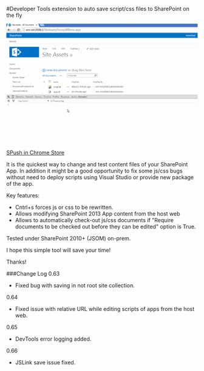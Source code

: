 
#Developer Tools extension to auto save script/css files to SharePoint on the fly

![Example](../_promo/SPush/sample.gif?raw=true "Live usage example")

[SPush in Chrome Store](https://chrome.google.com/webstore/detail/spush/bdeilgnnljmooaheogonhpggepnhhlhf)

It is the quickest way to change and test content files of your SharePoint App. 
In addition it might be a good opportunity to fix some js/css bugs without need to deploy scripts using Visual Studio or provide new package of the app.

Key features:

* Cntrl+s forces js or css to be rewritten.
* Allows modifying SharePoint 2013 App content from the host web
* Allows to automatically check-out js/css documents if "Require documents to be checked out before they can be edited" option is True.

Tested under SharePoint 2010+ (JSOM) on-prem.

I hope this simple tool will save your time!

Thanks!

###Change Log
0.63
* Fixed bug with saving in not root site collection.

0.64
* Fixed issue with relative URL while editing scripts of apps from the host web.

0.65
* DevTools error logging added.

0.66
* JSLink save issue fixed.
